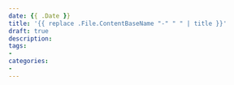 ```yaml
---
date: {{ .Date }}
title: '{{ replace .File.ContentBaseName "-" " " | title }}'
draft: true
description:
tags:
-
categories:
-
---
```

